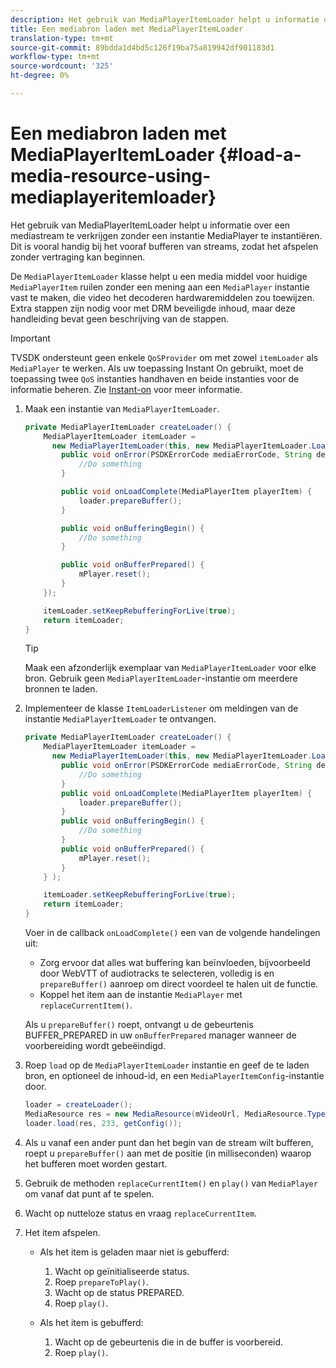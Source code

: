 ```yaml
---
description: Het gebruik van MediaPlayerItemLoader helpt u informatie over een mediastream te verkrijgen zonder een instantie MediaPlayer te instantiëren. Dit is vooral handig bij het vooraf bufferen van streams, zodat het afspelen zonder vertraging kan beginnen.
title: Een mediabron laden met MediaPlayerItemLoader
translation-type: tm+mt
source-git-commit: 89bdda1d4bd5c126f19ba75a819942df901183d1
workflow-type: tm+mt
source-wordcount: '325'
ht-degree: 0%

---
```



# Een mediabron laden met MediaPlayerItemLoader {#load-a-media-resource-using-mediaplayeritemloader}

Het gebruik van MediaPlayerItemLoader helpt u informatie over een mediastream te verkrijgen zonder een instantie MediaPlayer te instantiëren. Dit is vooral handig bij het vooraf bufferen van streams, zodat het afspelen zonder vertraging kan beginnen.

De `MediaPlayerItemLoader` klasse helpt u een media middel voor huidige `MediaPlayerItem` ruilen zonder een mening aan een `MediaPlayer` instantie vast te maken, die video het decoderen hardwaremiddelen zou toewijzen. Extra stappen zijn nodig voor met DRM beveiligde inhoud, maar deze handleiding bevat geen beschrijving van de stappen.

>[!IMPORTANT]
>
>TVSDK ondersteunt geen enkele `QoSProvider` om met zowel `itemLoader` als `MediaPlayer` te werken. Als uw toepassing Instant On gebruikt, moet de toepassing twee `QoS` instanties handhaven en beide instanties voor de informatie beheren. Zie [Instant-on](../../android-3x-content-playback-options-android2/buffering-configuration/android-3x-instant-on.md) voor meer informatie.

1. Maak een instantie van `MediaPlayerItemLoader`.

   ```java
   private MediaPlayerItemLoader createLoader() { 
       MediaPlayerItemLoader itemLoader =   
         new MediaPlayerItemLoader(this, new MediaPlayerItemLoader.LoaderListener() { 
           public void onError(PSDKErrorCode mediaErrorCode, String description) { 
               //Do something 
           } 
   
           public void onLoadComplete(MediaPlayerItem playerItem) { 
               loader.prepareBuffer(); 
           } 
   
           public void onBufferingBegin() { 
               //Do something 
           } 
   
           public void onBufferPrepared() { 
               mPlayer.reset(); 
           }  
       }); 
   
       itemLoader.setKeepRebufferingForLive(true); 
       return itemLoader; 
   } 
   ```

   >[!TIP]
   >
   >Maak een afzonderlijk exemplaar van `MediaPlayerItemLoader` voor elke bron. Gebruik geen `MediaPlayerItemLoader`-instantie om meerdere bronnen te laden.

1. Implementeer de klasse `ItemLoaderListener` om meldingen van de instantie `MediaPlayerItemLoader` te ontvangen.

   ```java
   private MediaPlayerItemLoader createLoader() { 
       MediaPlayerItemLoader itemLoader =   
         new MediaPlayerItemLoader(this, new MediaPlayerItemLoader.LoaderListener() { 
           public void onError(PSDKErrorCode mediaErrorCode, String description) { 
               //Do something 
           } 
           public void onLoadComplete(MediaPlayerItem playerItem) { 
               loader.prepareBuffer(); 
           } 
           public void onBufferingBegin() { 
               //Do something 
           } 
           public void onBufferPrepared() { 
               mPlayer.reset(); 
           }  
       } ); 
   
       itemLoader.setKeepRebufferingForLive(true); 
       return itemLoader; 
   }
   ```

   Voer in de callback `onLoadComplete()` een van de volgende handelingen uit:

   * Zorg ervoor dat alles wat buffering kan beïnvloeden, bijvoorbeeld door WebVTT of audiotracks te selecteren, volledig is en `prepareBuffer()` aanroep om direct voordeel te halen uit de functie.
   * Koppel het item aan de instantie `MediaPlayer` met `replaceCurrentItem()`.

   Als u `prepareBuffer()` roept, ontvangt u de gebeurtenis BUFFER_PREPARED in uw `onBufferPrepared` manager wanneer de voorbereiding wordt gebeëindigd.
1. Roep `load` op de `MediaPlayerItemLoader` instantie en geef de te laden bron, en optioneel de inhoud-id, en een `MediaPlayerItemConfig`-instantie door.

   ```java
   loader = createLoader(); 
   MediaResource res = new MediaResource(mVideoUrl, MediaResource.Type.HLS, metadata); 
   loader.load(res, 233, getConfig());
   ```

1. Als u vanaf een ander punt dan het begin van de stream wilt bufferen, roept u `prepareBuffer()` aan met de positie (in milliseconden) waarop het bufferen moet worden gestart.
1. Gebruik de methoden `replaceCurrentItem()` en `play()` van `MediaPlayer` om vanaf dat punt af te spelen.
1. Wacht op nutteloze status en vraag `replaceCurrentItem`.
1. Het item afspelen.

   * Als het item is geladen maar niet is gebufferd:

      1. Wacht op geïnitialiseerde status.
      1. Roep `prepareToPlay()`.
      1. Wacht op de status PREPARED.
      1. Roep `play()`.
   * Als het item is gebufferd:

      1. Wacht op de gebeurtenis die in de buffer is voorbereid.
      1. Roep `play()`.